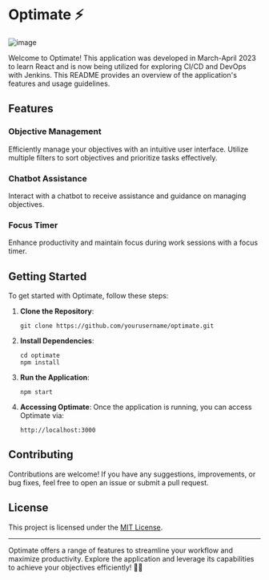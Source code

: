 # Optimate ⚡
![image](https://github.com/zk2k2/optimate/assets/98645757/6d6f9557-da37-4c2c-98e9-04b229961771)


Welcome to Optimate! This application was developed in March-April 2023 to learn React and is now being utilized for exploring CI/CD and DevOps with Jenkins. This README provides an overview of the application's features and usage guidelines.

## Features

### Objective Management
Efficiently manage your objectives with an intuitive user interface.
Utilize multiple filters to sort objectives and prioritize tasks effectively.

### Chatbot Assistance
Interact with a chatbot to receive assistance and guidance on managing objectives.

### Focus Timer
Enhance productivity and maintain focus during work sessions with a focus timer.

## Getting Started

To get started with Optimate, follow these steps:

1. **Clone the Repository**:
   ```
   git clone https://github.com/yourusername/optimate.git
   ```

2. **Install Dependencies**:
   ```
   cd optimate
   npm install
   ```

3. **Run the Application**:
   ```
   npm start
   ```

4. **Accessing Optimate**:
   Once the application is running, you can access Optimate via:
   ```
   http://localhost:3000
   ```

## Contributing

Contributions are welcome! If you have any suggestions, improvements, or bug fixes, feel free to open an issue or submit a pull request.

## License

This project is licensed under the [MIT License](LICENSE).

---

Optimate offers a range of features to streamline your workflow and maximize productivity. Explore the application and leverage its capabilities to achieve your objectives efficiently! 🚀🎯

